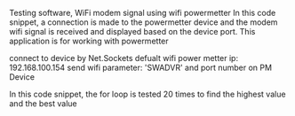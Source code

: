 Testing software, WiFi modem signal using wifi powermetter
In this code snippet, a connection is made to the powermetter device and the modem wifi signal is received and displayed based on the device port.
This application is for working with powermetter

connect to device by Net.Sockets
defualt wifi power metter ip: 192.168.100.154
send wifi parameter: 'SWADVR' and port number on PM Device

In this code snippet, the for loop is tested 20 times to find the highest value and the best value
